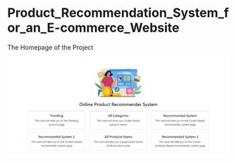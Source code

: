 # Product_Recommendation_System_for_an_E-commerce_Website
<p>The Homepage of the Project</p>
<img src="myproject/Screenshots/homepage.JPG">
